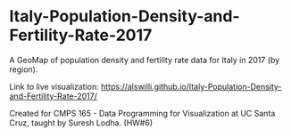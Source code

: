 # Italy-Population-Density-and-Fertility-Rate-2017
A GeoMap of population density and fertility rate data for Italy in 2017 (by region). 

Link to live visualization: https://alswilli.github.io/Italy-Population-Density-and-Fertility-Rate-2017/

Created for CMPS 165 - Data Programming for Visualization at UC Santa Cruz, taught by Suresh Lodha. (HW#6)
